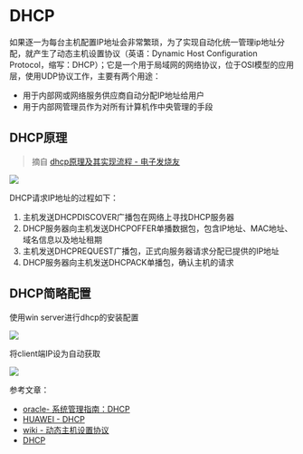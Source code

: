 # DHCP

如果逐一为每台主机配置IP地址会非常繁琐，为了实现自动化统一管理ip地址分配，就产生了动态主机设置协议（英语：Dynamic Host Configuration Protocol，缩写：DHCP）；它是一个用于局域网的网络协议，位于OSI模型的应用层，使用UDP协议工作，主要有两个用途：

* 用于内部网或网络服务供应商自动分配IP地址给用户
* 用于内部网管理员作为对所有计算机作中央管理的手段

## DHCP原理

> 摘自 [dhcp原理及其实现流程 - 电子发烧友](http://www.elecfans.com/baike/wangluo/luyouqi/20180306643883.html)

![](https://i.postimg.cc/44zhF27G/p-IYBAFqe-Z5q-AXTe-OAABe-E14sd-KY128.jpg)

DHCP请求IP地址的过程如下：
1. 主机发送DHCPDISCOVER广播包在网络上寻找DHCP服务器
2. DHCP服务器向主机发送DHCPOFFER单播数据包，包含IP地址、MAC地址、域名信息以及地址租期
3. 主机发送DHCPREQUEST广播包，正式向服务器请求分配已提供的IP地址
4. DHCP服务器向主机发送DHCPACK单播包，确认主机的请求

## DHCP简略配置

使用win server进行dhcp的安装配置

![](https://i.postimg.cc/wTytv8BQ/Snipaste-2019-09-01-15-00-52.png)

将client端IP设为自动获取

![](https://i.postimg.cc/6q0N6Qvp/Snipaste-2019-09-01-16-44-29.png)

参考文章：

* [oracle- 系统管理指南：DHCP](https://docs.oracle.com/cd/E24847_01/html/819-7058/dhcp-overview-14a.html)
* [HUAWEI - DHCP](https://support.huawei.com/enterprise/zh/doc/EDOC1100058966/2ef50604)
* [wiki - 动态主机设置协议](https://zh.wikipedia.org/wiki/%E5%8A%A8%E6%80%81%E4%B8%BB%E6%9C%BA%E8%AE%BE%E7%BD%AE%E5%8D%8F%E8%AE%AE)
* [DHCP](https://cshihong.github.io/2017/12/09/DHCP/)
